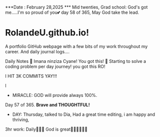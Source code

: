 ***Date : February 28,2025 *** Mid twenties, Grad school: God's got me.....I'm so proud of you💕 day 58 of 365, May God take the lead.
# RolandeU.github.io!

A portfolio GitHub webpage with a few bits of my work throughout my career. And daily journal logs....


Daily Notes
💚 Imana ninziza Cyane! You got this!
💚 Starting to solve a coding problem per day journey! you got this RO!

I HIT 3K COMMITS YAY!!!

l
- MIRACLE: GOD will provide always 100%.

Day 57 of 365. **Brave and THOUGHTFUL!** 
- DAY: Thursday, talked to Dia, Had a great time editing, i am happy and thriving, 

3hr work: Daily💚💚💚
God is great💚💚💚💚💚💚
